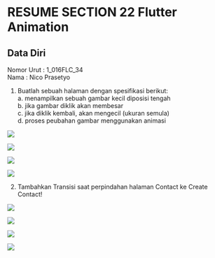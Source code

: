 # RESUME SECTION 22 Flutter Animation

## Data Diri
Nomor Urut  : 1_016FLC_34 <br>
Nama        : Nico Prasetyo <br>

1. Buatlah sebuah halaman dengan spesifikasi berikut: <br>
a. menampilkan sebuah gambar kecil diposisi tengah <br>
b. jika gambar diklik akan membesar <br>
c. jika diklik kembali, akan mengecil (ukuran semula) <br>
d. proses peubahan gambar menggunakan animasi <br>

![](../screenshots/Screenshot_TampilanAwal.png)

![](../screenshots/Screenshot_ImageBeforeResize.png)

![](../screenshots/Screenshot_ImageAfterResize.png)

![](../screenshots/Screenshot_ImageScreenResizeAnimation.png)

2. Tambahkan Transisi saat perpindahan halaman Contact ke Create Contact!

![](../screenshots/Screenshot_TampilanContact.png)

![](../screenshots/Screenshot_SlideTransitionContactToCreateContact.png)

![](../screenshots/Screenshot_TampilanCreateNewContact.png)

![](../screenshots/Screenshot_SlideTransition.png)